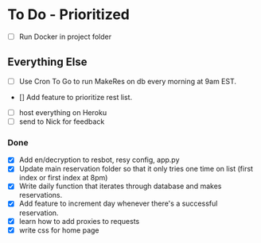 # To Do - Prioritized



- [ ] Run Docker in project folder



## Everything Else
- [ ] Use Cron To Go to run MakeRes on db every morning at 9am EST. 
- [] Add feature to prioritize rest list. 
- [ ] host everything on Heroku
- [ ] send to Nick for feedback

### Done

- [X] Add en/decryption to resbot, resy config, app.py
- [X] Update main reservation folder so that it only tries one time on list (first index or first index at 8pm)
- [X] Write daily function that iterates through database and makes reservations. 
- [X] Add feature to increment day whenever there's a successful reservation. 
- [X] learn how to add proxies to requests
- [X] write css for home page